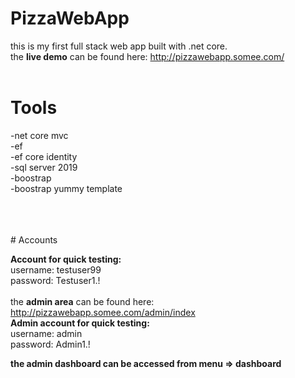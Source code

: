 # PizzaWebApp

this is my first full stack web app built with .net core.
<br>
the **live demo** can be found here: http://pizzawebapp.somee.com/
<br>
<br>

# Tools
-net core mvc <br>
-ef <br>
-ef core identity <br>
-sql server 2019 <br>
-boostrap <br>
-boostrap yummy template <br>


<br>
<br>
<br>
# Accounts

**Account for quick testing:** <br>
username: testuser99 <br>
password: Testuser1.!
<br>
<br>
the **admin area** can be found here: http://pizzawebapp.somee.com/admin/index
<br>
**Admin account for quick testing:** <br>
username: admin <br>
password: Admin1.!

**the admin dashboard can be accessed from menu => dashboard**
